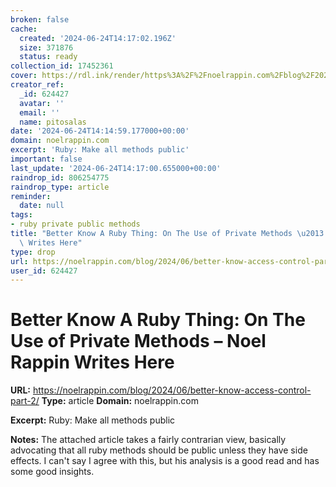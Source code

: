 ```yaml
---
broken: false
cache:
  created: '2024-06-24T14:17:02.196Z'
  size: 371876
  status: ready
collection_id: 17452361
cover: https://rdl.ink/render/https%3A%2F%2Fnoelrappin.com%2Fblog%2F2024%2F06%2Fbetter-know-access-control-part-2%2F
creator_ref:
  _id: 624427
  avatar: ''
  email: ''
  name: pitosalas
date: '2024-06-24T14:14:59.177000+00:00'
domain: noelrappin.com
excerpt: 'Ruby: Make all methods public'
important: false
last_update: '2024-06-24T14:17:00.655000+00:00'
raindrop_id: 806254775
raindrop_type: article
reminder:
  date: null
tags:
- ruby private public methods
title: "Better Know A Ruby Thing: On The Use of Private Methods \u2013 Noel Rappin\
  \ Writes Here"
type: drop
url: https://noelrappin.com/blog/2024/06/better-know-access-control-part-2/
user_id: 624427
---
```


# Better Know A Ruby Thing: On The Use of Private Methods – Noel Rappin Writes Here

**URL:** https://noelrappin.com/blog/2024/06/better-know-access-control-part-2/
**Type:** article
**Domain:** noelrappin.com

**Excerpt:** Ruby: Make all methods public

**Notes:**
The attached article takes a fairly contrarian view, basically advocating that all ruby methods should be public unless they have side effects. I can't say I agree with this, but his analysis is a good read and has some good insights.

